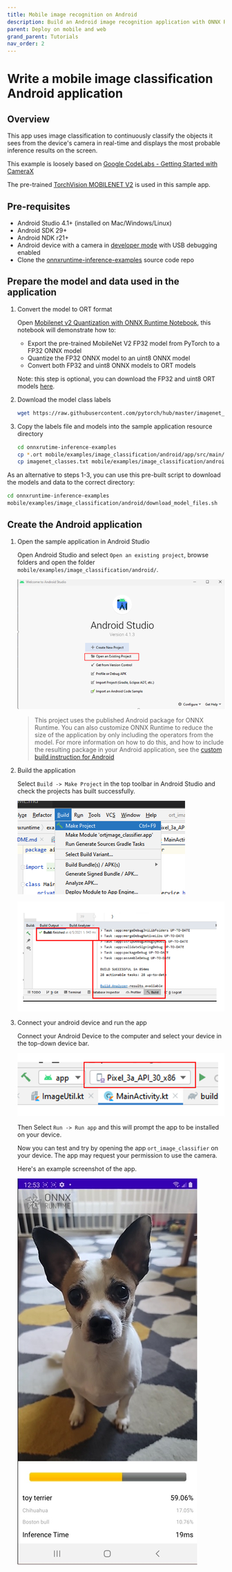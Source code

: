 ```yaml
---
title: Mobile image recognition on Android
description: Build an Android image recognition application with ONNX Runtime
parent: Deploy on mobile and web
grand_parent: Tutorials
nav_order: 2
---
```


# Write a mobile image classification Android application

## Overview

This app uses image classification to continuously classify the objects it sees from the device's camera in real-time and displays the most probable inference results on the screen.

This example is loosely based on [Google CodeLabs - Getting Started with CameraX](https://codelabs.developers.google.com/codelabs/camerax-getting-started)

The pre-trained [TorchVision MOBILENET V2](https://pytorch.org/hub/pytorch_vision_mobilenet_v2/) is used in this sample app.

## Pre-requisites

- Android Studio 4.1+ (installed on Mac/Windows/Linux)
- Android SDK 29+
- Android NDK r21+
- Android device with a camera in [developer mode](https://developer.android.com/studio/debug/dev-options) with USB debugging enabled
- Clone the [onnxruntime-inference-examples](https://github.com/microsoft/onnxruntime-inference-examples) source code repo

## Prepare the model and data used in the application

1. Convert the model to ORT format

   Open [Mobilenet v2 Quantization with ONNX Runtime Notebook](https://github.com/microsoft/onnxruntime-inference-examples/blob/main/quantization/notebooks/imagenet_v2/mobilenet.ipynb), this notebook will demonstrate how to:

   - Export the pre-trained MobileNet V2 FP32 model from PyTorch to a FP32 ONNX model
   - Quantize the FP32 ONNX model to an uint8 ONNX model
   - Convert both FP32 and uint8 ONNX models to ORT models

   Note: this step is optional, you can download the FP32 and uint8 ORT models [here](https://onnxruntimeexamplesdata.z13.web.core.windows.net/mobilenet_v2_ort_models.zip).

2. Download the model class labels

   ```bash
   wget https://raw.githubusercontent.com/pytorch/hub/master/imagenet_classes.txt
   ```

3. Copy the labels file and models into the sample application resource directory

   ```bash
   cd onnxrutime-inference-examples
   cp *.ort mobile/examples/image_classification/android/app/src/main/res/raw/
   cp imagenet_classes.txt mobile/examples/image_classification/android/app/src/main/res/raw/
   ```

As an alternative to steps 1-3, you can use this pre-built script to download the models and data to the correct directory:

```bash
cd onnxruntime-inference-examples
mobile/examples/image_classification/android/download_model_files.sh
```

## Create the Android application

1. Open the sample application in Android Studio

   Open Android Studio and select `Open an existing project`, browse folders and open the folder `mobile/examples/image_classification/android/`.

   ![Screenshot showing Android Studio Open an Existing Project](../../../images/android_image_classification_screenshot_1.png)

   > This project uses the published Android package for ONNX Runtime. You can also customize ONNX Runtime to reduce the size of the application by only including the operators from the model. For more information on how to do this, and how to include the resulting package in your Android application, see the [custom build instruction for Android](../../build/custom.md#android)

2. Build the application

   Select `Build -> Make Project` in the top toolbar in Android Studio and check the projects has built successfully.

   ![Screenshot showing Android Studio build command](../../../images/android_image_classification_screenshot_3.png)

   ![Screenshot showing successful build in Android Studio](../../../images/android_image_classification_screenshot_4.png)

3. Connect your android device and run the app

   Connect your Android Device to the computer and select your device in the top-down device bar.

   ![Screenshot showing connection to device in Android Studio](../../../images/android_image_classification_screenshot_5.png)

   Then Select `Run -> Run app` and this will prompt the app to be installed on your device.

   Now you can test and try by opening the app `ort_image_classifier` on your device. The app may request your permission to use the camera.

   Here's an example screenshot of the app.

   ![Screenshot showing an example classification of a toy terrier dog](../../../images/android_image_classification_screenshot_2.jpg)

